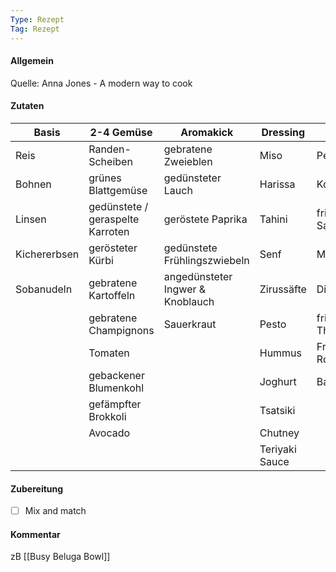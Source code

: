 ```yaml
---
Type: Rezept
Tag: Rezept
---
```


#### Allgemein
Quelle: Anna Jones - A modern way to cook



#### Zutaten
| Basis        | 2-4 Gemüse                       | Aromakick                        | Dressing       | Kräuter              | Extra               |
| ------------ | -------------------------------- | -------------------------------- | -------------- | -------------------- | ------------------- |
| Reis         | Randen-Scheiben                  | gebratene Zweieblen              | Miso           | Petersilie           | geröstete Nüsse     |
| Bohnen       | grünes Blattgemüse               | gedünsteter Lauch                | Harissa        | Koriandergrün        | Croutons            |
| Linsen       | gedünstete / geraspelte Karroten | geröstete Paprika                | Tahini         | frittierter Salbei   | Schafskäse          |
| Kichererbsen | gerösteter Kürbi                 | gedünstete Frühlingszwiebeln     | Senf           | Minze                | Ziegenkäse          |
| Sobanudeln   | gebratene Kartoffeln             | angedünsteter Ingwer & Knoblauch | Zirussäfte     | Dill                 | Manchego            |
|              | gebratene Champignons            | Sauerkraut                       | Pesto          | frittierter Thymian  | Parmesan            |
|              | Tomaten                          |                                  | Hummus         | Frittierter Rosmarin | Zerkrümelte Cracker |
|              | gebackener Blumenkohl            |                                  | Joghurt        | Basilikum            |                     |
|              | gefämpfter Brokkoli              |                                  | Tsatsiki       |                      |                     |
|              | Avocado                          |                                  | Chutney        |                      |                     |
|              |                                  |                                  | Teriyaki Sauce |                      |                     |





#### Zubereitung
- [ ] Mix and match



#### Kommentar
zB [[Busy Beluga Bowl]]
